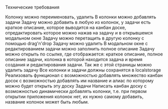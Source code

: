 Технические требования

Колонку можно переименовать, удалить
В колонки можно добавлять задачи
Задачу можно добавить в любую из колонок, у задачи есть краткое описание, которое выводится на канбан доске, отредактировать которое можно нажав на задачу и в открывшемся модальном окне
Задачу можно перетащить в другую колонку с помощью drag'n'drop
Задачу можно удалить
В модальном окне с редактированием задачи можно заполнить полное описание
Задачу можно открыть по ссылке, где отображается: краткое описание, полное описание задачи, колонка в которой находится задача и время создания и редактирования задачи. Так же с этой страницы можно удалить задачу
Все колонки и задачи должны сохранятся в localstorage
Реализовать функционал с возможностью добавлять множество канбан досок с возможностью
добавлять им название и алиас по которому можно будет открыть эту доску
Задачи
Написать канбан доску с возможностью динамически добавлять колонки, т.е. при
первом открытии приложения колонок нет, их нужно самому добавить, название
колонок может быть любым.
